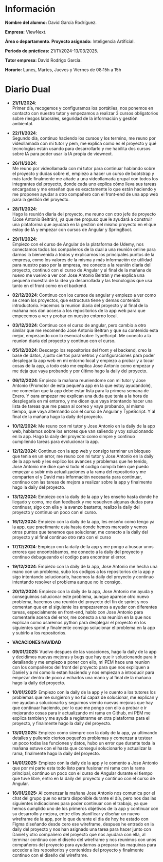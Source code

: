 # Información

**Nombre del alumno:** David García Rodríguez.

**Empresa:** ViewNext.

**Área o departamento. Proyecto asignado:** Inteligencia Artificial.

**Periodo de prácticas:** 21/11/2024-13/03/2025.

**Tutor empresa:** David Rodrigo García.

**Horario:** Lunes, Martes, Jueves y Viernes de 08:15h a 15h

# Diario Dual

- **21/11/2024**:  
  Primer día, recogemos y configuramos los portátiles, nos ponemos en contacto con nuestro tutor y empezamos a realizar 3 cursos obligatorios sobre riesgos laborales, seguridad de la información y gestión ambiental.

- **22/11/2024**:  
  Segundo día, continuo haciendo los cursos y los termino, me reuno por videollamada con mi tutor y pem, me explica como es el proyecto y qué tecnologías están usando para desarrollarlo y me habilita dos cursos sobre IA para poder usar la IA propia de viewnext.

- **26/11/2024**:  
  Me reuno por videollamada con mi tutor para continuar hablando sobre el proyecto y dudas sobre el, empiezo a hacer un curso de bootstrap y más tarde finalmente me añade a una videollamada grupal con todos los integrantes del proyecto, donde cada uno explica cómo lleva sus tareas encargadas y me enseñan que es exactamente lo que están haciendo y me proponen ayudar a otro compañero con el front-end de una app web para la gestión del proyecto.

- **28/11/2024**:  
  Hago la reunión diaria del proyecto, me reuno con otro jefe de proyecto (Jose Antonio Beltrán), ya que me propuso que le ayudará a construir una plataforma que ayudará en la gestión del mismo proyecto en el que estoy de IA y empezar con cursos de Angular y SpringBoot.

- **29/11/2024**:  
  Empiezo con el curso de Angular de la plataforma de Udemy, nos conectamos todos los compañeros de la dual a una reunión online para darnos la bienvenida a todos y explicarnos los principales puntos de la empresa, como los valores de la misma y más información de utilidad para nuestro paso por la empresa, me conecto a la reunión diaria del proyecto, continuó con el curso de Angular y al final de la mañana de nuevo me vuelvo a ver con Jose Antonio Beltrán y me explica una pequeña muestra de la idea ya desarrollada y las tecnologías que usa tanto en el front como en el backend.

- **02/12/2024**: Continuo con los cursos de angular y empiezo a ver como se crean los proyectos, que estructura tiene y demas contenido introductorio. Hacemos la reunion diaria del proyecto y al final de la mañana nos dan acceso a los repositorios de la app web para que empecemos a ver y probar en nuestro entorno local.

- **03/12/2024**: Continuo con el curso de angular, pero cambio a otro similar que me recomendo Jose Antonio Beltran y que su contenido esta mejor, empezando con lo esencial sobre TypeScript. Me conecto a la reunion diaria del proyecto y continuo con el curso.

- **05/12/2024**: Descargo los repositorios del front y el backend, creo la base de datos, ajusto ciertos parametros y configuraciones para poder desplegar la app web en mi entorno local y empiezo a probar y a tocar cosas de la app, a todo esto me explica Jose Antonio como empezar y me deja que vaya probando y por último hago la daily del proyecto.

- **06/12/2024**: Empiezo la mañana reuniendome con mi tutor y Jose Antonio (Promotor de esta pequeña app en la que estoy ayudandole), me comentan que la app debe estar lista para la primera semana de Enero. Y oara empezar me explican una duda que tenia a la hora de desplegarla en mi entorno, y me dicen que vaya intentando hacer una lista de tareas que me pasan al correo y vaya probando, al mismo tiempo, que vaya alternando con el curso de Angular y TypeScript. Y al final de la mañana hago la daily del proyecto.

- **10/12/2024**: Me reuno con mi tutor y Jose Antonio en la daily de la app web, hablamos sobre los errores que van saliendo y voy solucionando en la app. Hago la daily del proyecto como simpre y continuo cumpliendo tareas para evolucionar la app.

- **12/12/2024**: Continuo con la app web y consigo terminar un bloqueo que tenia en un error, me reuno con mi tutor y Jose Antonio en la daily de la app web y les explico los avances y problemas que he tenido, Jose Antonio me dice que si todo el codigo compila bien que puedo empezar a subir mis actualizaciones a la rama del repositorio y me comparten el y David mas información necesaria para continuar, continuo con las tareas de mejora a realizar sobre la app y finalmente hago la daily del proyecto.

- **13/12/2024**: Empiezo con la daily de la app y les enseño hasta donde he llegado y como, me dan feedback y me resuelven algunas dudas para continuar, sigo con ella y la avanzo bastante, realizo la daily del proyecto y continuo un poco con el curso.

- **16/12/2024**: Empiezo con la daily de la app, les enseño como tengo ya la app, que practimante esta hasta donde hemos marcado y vemos otros puntos que tenemos que solucionar, me conecto a la daily del proyecto y al final continuo otro rato con el curso

- **17/12/2024**: Empiezo con la daily de la app y me pongo a buscar unos errores que encontrábamos, me conecto a la daily del proyecto y continuo debugueando el codigo para encontrar el error.

- **19/12/2024**: Empiezo con la daily de la app, Jose Antonio me hecha una mano con un problema, subo los codigos a los repositorios de la app y sigo intentando solucionarlo, hacemos la daily del proyecto y continuo intentando resolver el problema aunque no lo consigo.

- **20/12/2024**: Empiezo con la daily de la app, Jose Antonio me ayuda y conseguimos solucionar este problema, aunque aparece otro nuevo problema, hacemos una reunión del proyecto del fin de sprint y nos comentan que en el siguiente los empezaremos a ayudar con diferentes tareas, especialmente en front-end, hablo con Jose Antonio para comentarle acerca del error, me conecto a una reunión en la que nos explican como usaremos python para desplegar el proyecto en los siguientes sprint y finalmente consigo solucionar el problema en la app y subirlo a los repositorios.


- **VACACIONES NAVIDAD**


- **09/01/2025:** Vuelvo despues de las vacaciones, hago la daily de la app y decidimos nuevas mejoras y bugs que hay que ir solucionando para ir detallando y me empiezo a poner con ello, mi PEM hace una reunion con los compañeros del front del proyecto para que nos expliquen a Daniel y a mi como lo estan haciendo y nos empiezan a introducir para empezar dentro de poco a echarlos una mano y al final de la mañana hago la daily del proyecto.

- **10/01/2025:** Empiezo con la daily de la app y le cuento a los tutores los problemas que me surgieron y no fui capaz de solucionar, me explican y me ayudan a solucionarlo y seguimos viendo nuevas mejoras que hay que continuar haciendo, por lo que me pongo con ello a probar e ir mejorando cosas para ir actualizando mi rama en Github, mi PEM me explica tambien y me ayuda a registrarme en otra plataforma para el proyecto, y finalmente hago la daily del proyecto.

- **13/01/2025:** Empiezo como siempre con la daily de la app, ya ultimando detalles y puliendo ciertos pequeños problemas y comenzar a testear un poco todas las funciones y datos, hubo un error que durante toda la mañana estuve con el hasta que consegui solucionarlo y actualizar la rama, finalmente hago la daily del proyecto.

- **14/01/2025:** Empiezo con la daily de la app y le comento a Jose Antonio que por mi parte esta todo listo para fusionar mi rama con la rama principal, continuo un poco con el curso de Angular durante el tiempo que tuve libre, entro en la daily del proyecto y continuo con el curso de Angular.

- **16/01/2025:** Al comenzar la mañana Jose Antonio nos comunica por el chat del grupo que no estara disponible durante el día, pero nos das las siguientes indicaciones para poder continuar con el trabajo, ya que hemos cumplido uno de los primeros objetivos de la app y continuar con su desarrollo y mejora, entre ellos planificar y diseñar un nuevo wireframe de la app, por lo que durante el dia de hoy he estado con Figma diseñando desde cero ese wireframe, despues he entrado en la daily del proyecto y nos han asignado una tarea para hacer junto con Daniel y otro compañero del proyecto que nos ayudara con ella, al terminar continuo con el diseño del wireframe y nos reunimos con unos compañeros del proyecto para ayudarnos a preparar las maquinas para acceder a los repositorios y contenidos del proyecto y finalmente continuo con el diseño del wireframe.
